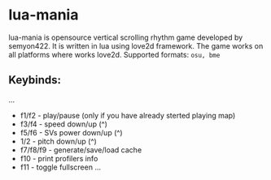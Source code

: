 # lua-mania

lua-mania is opensource vertical scrolling rhythm game developed by semyon422.
It is written in lua using love2d framework.
The game works on all platforms where works love2d.
Supported formats: `osu, bme`

## Keybinds:
...
- f1/f2 - play/pause (only if you have already sterted playing map)
- f3/f4 - speed down/up (^)
- f5/f6 - SVs power down/up (^)
- 1/2 - pitch down/up (^)
- f7/f8/f9 - generate/save/load cache
- f10 - print profilers info
- f11 - toggle fullscreen
...
